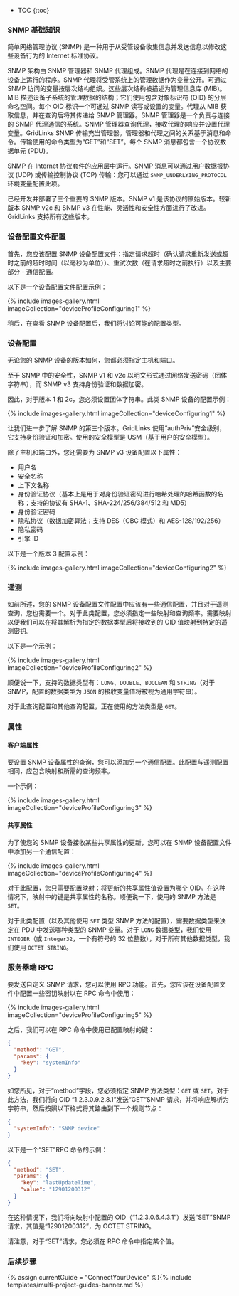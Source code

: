 * TOC
{:toc}

### SNMP 基础知识

简单网络管理协议 (SNMP) 是一种用于从受管设备收集信息并发送信息以修改这些设备行为的 Internet 标准协议。

SNMP 架构由 SNMP 管理器和 SNMP 代理组成。SNMP 代理是在连接到网络的设备上运行的程序。SNMP 代理将受管系统上的管理数据作为变量公开。可通过 SNMP 访问的变量按层次结构组织。这些层次结构被描述为管理信息库 (MIB)。MIB 描述设备子系统的管理数据的结构；它们使用包含对象标识符 (OID) 的分层命名空间。每个 OID 标识一个可通过 SNMP 读写或设置的变量。代理从 MIB 获取信息，并在查询后将其传递给 SNMP 管理器。SNMP 管理器是一个负责与连接的 SNMP 代理通信的系统。SNMP 管理器查询代理，接收代理的响应并设置代理变量。GridLinks SNMP 传输充当管理器。管理器和代理之间的关系基于消息和命令。传输使用的命令类型为“GET”和“SET”。每个 SNMP 消息都包含一个协议数据单元 (PDU)。

SNMP 在 Internet 协议套件的应用层中运行。SNMP 消息可以通过用户数据报协议 (UDP) 或传输控制协议 (TCP) 传输：您可以通过 `SNMP_UNDERLYING_PROTOCOL` 环境变量配置此项。

已经开发并部署了三个重要的 SNMP 版本。SNMP v1 是该协议的原始版本。较新版本 SNMP v2c 和 SNMP v3 在性能、灵活性和安全性方面进行了改进。GridLinks 支持所有这些版本。

### 设备配置文件配置

首先，您应该配置 SNMP 设备配置文件：指定请求超时（确认请求重新发送或超时之前的超时时间（以毫秒为单位））、重试次数（在请求超时之前执行）以及主要部分 - 通信配置。

以下是一个设备配置文件配置示例：

{% include images-gallery.html imageCollection="deviceProfileConfiguring1" %}

稍后，在查看 SNMP 设备配置后，我们将讨论可能的配置类型。

### 设备配置

无论您的 SNMP 设备的版本如何，您都必须指定主机和端口。

至于 SNMP 中的安全性，SNMP v1 和 v2c 以明文形式通过网络发送密码（团体字符串），而 SNMP v3 支持身份验证和数据加密。

因此，对于版本 1 和 2c，您必须设置团体字符串。此类 SNMP 设备的配置示例：

{% include images-gallery.html imageCollection="deviceConfiguring1" %}

让我们进一步了解 SNMP 的第三个版本。GridLinks 使用“authPriv”安全级别，它支持身份验证和加密。使用的安全模型是 USM（基于用户的安全模型）。

除了主机和端口外，您还需要为 SNMP v3 设备配置以下属性：

- 用户名
- 安全名称
- 上下文名称
- 身份验证协议（基本上是用于对身份验证密码进行哈希处理的哈希函数的名称；支持的协议有 SHA-1、SHA-224/256/384/512 和 MD5）
- 身份验证密码
- 隐私协议（数据加密算法；支持 DES（CBC 模式）和 AES-128/192/256）
- 隐私密码
- 引擎 ID

以下是一个版本 3 配置示例：

{% include images-gallery.html imageCollection="deviceConfiguring2" %}

### 遥测

如前所述，您的 SNMP 设备配置文件配置中应该有一些通信配置，并且对于遥测查询，您也需要一个。对于此类配置，您必须指定一些映射和查询频率。需要映射以便我们可以在将其解析为指定的数据类型后将接收到的 OID 值映射到特定的遥测密钥。

以下是一个示例：

{% include images-gallery.html imageCollection="deviceProfileConfiguring2" %}

顺便说一下，支持的数据类型有：`LONG`、`DOUBLE`、`BOOLEAN` 和 `STRING`（对于 SNMP，配置的数据类型为 `JSON` 的接收变量值将被视为通用字符串）。

对于此查询配置和其他查询配置，正在使用的方法类型是 `GET`。

### 属性

#### 客户端属性

要设置 SNMP 设备属性的查询，您可以添加另一个通信配置。此配置与遥测配置相同，应包含映射和所需的查询频率。

一个示例：

{% include images-gallery.html imageCollection="deviceProfileConfiguring3" %}

#### 共享属性

为了使您的 SNMP 设备接收某些共享属性的更新，您可以在 SNMP 设备配置文件中添加另一个通信配置：

{% include images-gallery.html imageCollection="deviceProfileConfiguring4" %}

对于此配置，您只需要配置映射：将更新的共享属性值设置为哪个 OID。在这种情况下，映射中的键是共享属性的名称。顺便说一下，使用的 SNMP 方法是 `SET`。

对于此类配置（以及其他使用 `SET` 类型 SNMP 方法的配置），需要数据类型来决定在 PDU 中发送哪种类型的 SNMP 变量。对于 `LONG` 数据类型，我们使用 `INTEGER`（或 `Integer32`，一个有符号的 32 位整数），对于所有其他数据类型，我们使用 `OCTET STRING`。

### 服务器端 RPC

要发送自定义 SNMP 请求，您可以使用 RPC 功能。首先，您应该在设备配置文件中配置一些密钥映射以在 RPC 命令中使用：

{% include images-gallery.html imageCollection="deviceProfileConfiguring5" %}

之后，我们可以在 RPC 命令中使用已配置映射的键：

```json
{
  "method": "GET",
  "params": {
    "key": "systemInfo"
  }
}
```

如您所见，对于“method”字段，您必须指定 SNMP 方法类型：`GET` 或 `SET`。对于此方法，我们将向 OID “1.2.3.0.9.2.8.1”发送“GET”SNMP 请求，并将响应解析为字符串，然后按照以下格式将其路由到下一个规则节点：

```json
{
  "systemInfo": "SNMP device"
}
```

以下是一个“SET”RPC 命令的示例：

```json
{
  "method": "SET",
  "params": {
    "key": "lastUpdateTime",
    "value": "12901200312"
  }
}
```

在这种情况下，我们将向映射中配置的 OID（“1.2.3.0.6.4.3.1”）发送“SET”SNMP 请求，其值是“12901200312”，为 OCTET STRING。

请注意，对于“SET”请求，您必须在 RPC 命令中指定某个值。

### 后续步骤

{% assign currentGuide = "ConnectYourDevice" %}{% include templates/multi-project-guides-banner.md %}
